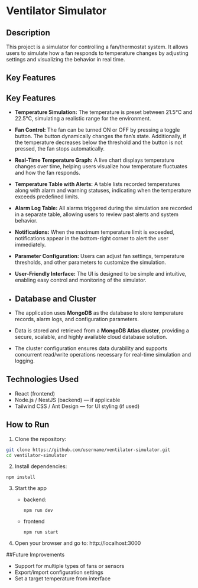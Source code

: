 # Ventilator Simulator

## Description

This project is a simulator for controlling a fan/thermostat system. It allows users to simulate how a fan responds to temperature changes by adjusting settings and visualizing the behavior in real time.

## Key Features

## Key Features

- **Temperature Simulation:** The temperature is preset between 21.5°C and 22.5°C, simulating a realistic range for the environment.
- **Fan Control:** The fan can be turned ON or OFF by pressing a toggle button. The button dynamically changes the fan’s state. Additionally, if the temperature decreases below the threshold and the button is not pressed, the fan stops automatically.
- **Real-Time Temperature Graph:** A live chart displays temperature changes over time, helping users visualize how temperature fluctuates and how the fan responds.
- **Temperature Table with Alerts:** A table lists recorded temperatures along with alarm and warning statuses, indicating when the temperature exceeds predefined limits.
- **Alarm Log Table:** All alarms triggered during the simulation are recorded in a separate table, allowing users to review past alerts and system behavior.
- **Notifications:** When the maximum temperature limit is exceeded, notifications appear in the bottom-right corner to alert the user immediately.
- **Parameter Configuration:** Users can adjust fan settings, temperature thresholds, and other parameters to customize the simulation.
- **User-Friendly Interface:** The UI is designed to be simple and intuitive, enabling easy control and monitoring of the simulator.

- ## Database and Cluster

- The application uses **MongoDB** as the database to store temperature records, alarm logs, and configuration parameters.
- Data is stored and retrieved from a **MongoDB Atlas cluster**, providing a secure, scalable, and highly available cloud database solution.
- The cluster configuration ensures data durability and supports concurrent read/write operations necessary for real-time simulation and logging.

## Technologies Used

- React (frontend)
- Node.js / NestJS (backend) — if applicable
- Tailwind CSS / Ant Design — for UI styling (if used)

## How to Run

1. Clone the repository:

```bash
git clone https://github.com/username/ventilator-simulator.git
cd ventilator-simulator
```

2. Install dependencies:

```
npm install
```

3. Start the app
   
   - backend:
     ```
     npm run dev
     ```
   - frontend
     ```
     npm run start
     ```
     
4. Open your browser and go to: http://localhost:3000

##Future Improvements

- Support for multiple types of fans or sensors
- Export/import configuration settings
- Set a target temperature from interface


